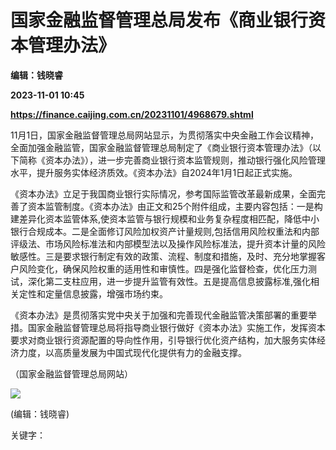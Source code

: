 # 国家金融监督管理总局发布《商业银行资本管理办法》
**编辑：钱晓睿**

**2023-11-01 10:45**

**https://finance.caijing.com.cn/20231101/4968679.shtml**

11月1日，国家金融监督管理总局网站显示，为贯彻落实中央金融工作会议精神，全面加强金融监管，国家金融监督管理总局制定了《商业银行资本管理办法》（以下简称《资本办法》），进一步完善商业银行资本监管规则，推动银行强化风险管理水平，提升服务实体经济质效。《资本办法》自2024年1月1日起正式实施。

《资本办法》立足于我国商业银行实际情况，参考国际监管改革最新成果，全面完善了资本监管制度。《资本办法》由正文和25个附件组成，主要内容包括：一是构建差异化资本监管体系,使资本监管与银行规模和业务复杂程度相匹配，降低中小银行合规成本。二是全面修订风险加权资产计量规则,包括信用风险权重法和内部评级法、市场风险标准法和内部模型法以及操作风险标准法，提升资本计量的风险敏感性。三是要求银行制定有效的政策、流程、制度和措施，及时、充分地掌握客户风险变化，确保风险权重的适用性和审慎性。四是强化监督检查，优化压力测试，深化第二支柱应用，进一步提升监管有效性。五是提高信息披露标准,强化相关定性和定量信息披露，增强市场约束。

《资本办法》是贯彻落实党中央关于加强和完善现代金融监管决策部署的重要举措。国家金融监督管理总局将指导商业银行做好《资本办法》实施工作，发挥资本要求对商业银行资源配置的导向性作用，引导银行优化资产结构，加大服务实体经济力度，以高质量发展为中国式现代化提供有力的金融支撑。

（国家金融监督管理总局网站）

![](https://tx1.cdn.caijing.com.cn/2014-03-27/114048455.jpg)

(编辑：钱晓睿)

关键字：